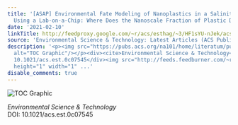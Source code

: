 ```yaml
---
title: '[ASAP] Environmental Fate Modeling of Nanoplastics in a Salinity Gradient
  Using a Lab-on-a-Chip: Where Does the Nanoscale Fraction of Plastic Debris Accumulate?'
date: '2021-02-10'
linkTitle: http://feedproxy.google.com/~r/acs/esthag/~3/HF1sYU-nJek/acs.est.0c07545
source: 'Environmental Science & Technology: Latest Articles (ACS Publications)'
description: '<p><img src="https://pubs.acs.org/na101/home/literatum/publisher/achs/journals/content/esthag/0/esthag.ahead-of-print/acs.est.0c07545/20210210/images/medium/es0c07545_0007.gif"
  alt="TOC Graphic"/></p><div><cite>Environmental Science & Technology</cite></div><div>DOI:
  10.1021/acs.est.0c07545</div><img src="http://feeds.feedburner.com/~r/acs/esthag/~4/HF1sYU-nJek"
  height="1" width="1" ...'
disable_comments: true
---
```

<p><img src="https://pubs.acs.org/na101/home/literatum/publisher/achs/journals/content/esthag/0/esthag.ahead-of-print/acs.est.0c07545/20210210/images/medium/es0c07545_0007.gif" alt="TOC Graphic"/></p><div><cite>Environmental Science & Technology</cite></div><div>DOI: 10.1021/acs.est.0c07545</div><img src="http://feeds.feedburner.com/~r/acs/esthag/~4/HF1sYU-nJek" height="1" width="1" ...